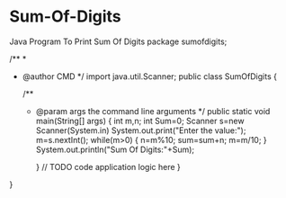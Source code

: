 # Sum-Of-Digits
Java Program To Print Sum Of Digits
package sumofdigits;

/**
 *
 * @author CMD
 */
import java.util.Scanner;
public class SumOfDigits {

    /**
     * @param args the command line arguments
     */
    public static void main(String[] args) {
        int m,n;
        int Sum=0;
        Scanner s=new Scanner(System.in)
        System.out.print("Enter the value:");
        m=s.nextInt();
        while(m>0)
        {
            n=m%10;
            sum=sum+n;
            m=m/10;
        }
        System.out.println("Sum Of Digits:"+Sum);
            
        }
        // TODO code application logic here
    }
    
}
